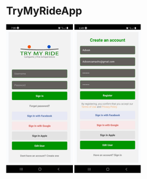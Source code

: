 # TryMyRideApp



<img height="400px" src="./captures/WhatsApp Image 2022-03-14 at 7.00.29 PM.jpeg">
<img height="400px" src="./captures/WhatsApp Image 2022-03-14 at 6.49.50 PM.jpeg">